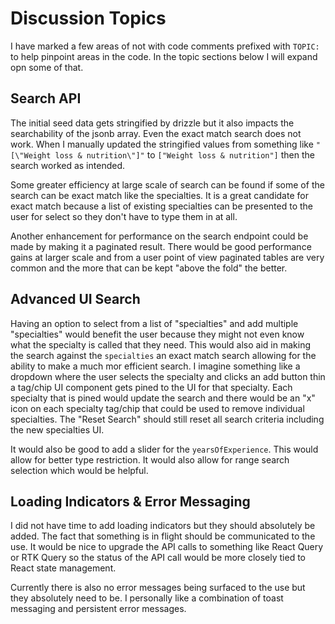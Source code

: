 # Discussion Topics

I have marked a few areas of not with code comments prefixed with `TOPIC:` to help pinpoint areas in the code. In the topic sections below I will expand opn some of that.

## Search API

The initial seed data gets stringified by drizzle but it also impacts the searchability of the jsonb array. Even the exact match search does not work. When I manually updated the stringified values from something like `"[\"Weight loss & nutrition\"]"` to `["Weight loss & nutrition"]` then the search worked as intended.

Some greater efficiency at large scale of search can be found if some of the search can be exact match like the specialties. It is a great candidate for exact match because a list of existing specialties can be presented to the user for select so they don't have to type them in at all.

Another enhancement for performance on the search endpoint could be made by making it a paginated result. There would be good performance gains at larger scale and from a user point of view paginated tables are very common and the more that can be kept "above the fold" the better.

## Advanced UI Search

Having an option to select from a list of "specialties" and add multiple "specialties" would benefit the user because they might not even know what the specialty is called that they need. This would also aid in making the search against the `specialties` an exact match search allowing for the ability to make a much mor efficient search. I imagine something like a dropdown where the user selects the specialty and clicks an add button thin a tag/chip UI component gets pined to the UI for that specialty. Each specialty that is pined would update the search and there would be an "x" icon on each specialty tag/chip that could be used to remove individual specialties. The "Reset Search" should still reset all search criteria including the new specialties UI.

It would also be good to add a slider for the `yearsOfExperience`. This would allow for better type restriction. It would also allow for range search selection which would be helpful.

## Loading Indicators & Error Messaging

I did not have time to add loading indicators but they should absolutely be added. The fact that something is in flight should be communicated to the use. It would be nice to upgrade the API calls to something like React Query or RTK Query so the status of the API call would be more closely tied to React state management.

Currently there is also no error messages being surfaced to the use but they absolutely need to be. I personally like a combination of toast messaging and persistent error messages.
